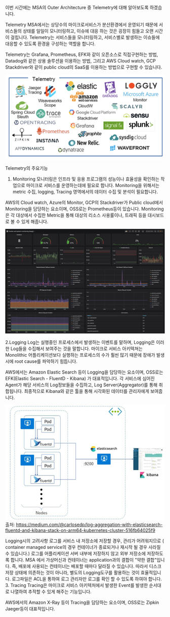 이번 시간에는 MSA의 Outer Architecture 중 Telemetry에 대해 알아보도록 하겠습니다.

Telemetry
MSA에서는 상당수의 마이크로서비스가 분산환경에서 운영되기 때문에 서비스들의 상태를 일일이 모니터링하고, 이슈에 대응 하는 것은 굉장히 힘들고 오랜 시간이 걸립니다. Telemetry는 서비스들을 모니터링하고, 서비스별로 발생하는 이슈들에 대응할 수 있도록 환경을 구성하는 역할을 합니다.

Telemetry는 Grafana, Prometheus, EFK와 같이 오픈소스로 직접구현하는 방법, Datadog와 같은 상용 솔루션을 이용하는 방법, 그리고 AWS Cloud watch, GCP Stackdriver와 같이 public cloud의 SaaS를 이용하는 방법으로 구현할 수 있습니다.

![Telemetry](https://github.com/Tedigom/devBlog/blob/master/MSA%20Series/Telemetry/Telemetry%20.png)

Telemetry의 주요기능
1. Monitoring
모니터링은 인프라 및 응용 프로그램의 성능이나 효율성을 확인하는 작업으로 마이크로 서비스를 운영하는데에 필요로 합니다. Monitoring을 위해서는 metric 수집, logging, Tracing 영역에서의 데이터 수집 및 분석이 필요합니다.

AWS의 Cloud watch, Azure의 Monitor, GCP의 Stackdriver가 Public cloud에서 Monitoring을 담당하는 요소이며, OSS로는 Prometheus등이 있습니다.
Monitoring은 각 대상에서 수집한 Metric을 통해 대상의 리소스 사용률이나, 트래픽 등을 대시보드로 볼 수 있게 해줍니다.

![prometheus](https://github.com/Tedigom/devBlog/blob/master/MSA%20Series/Telemetry/prometheus.png)

2.Logging
Log는 실행중인 프로세스에서 발생하는 이벤트를 말하며, Logging은 이러한 Log들을 수집해서 보여주는 것을 말합니다. 마이크로 서비스 아키텍쳐는 Monolithic 어플리케이션보다 실행하는 프로세스의 수가 훨씬 많기 때문에 장애가 발생시에 root cause를 파악하기 힘듭니다.

AWS에서는 Amazon Elastic Search 등이 Logging을 담당하는 요소이며, OSS로는 EFK(Elastic Search - FluentD - Kibana) 가 대표적입니다. 각 서비스에 심어진 Agent가 해당 서비스의 Log정보들을 수집하고, Log Server(Aggregator)를 통해 취합됩니다. 최종적으로 Kibana와 같은 툴을 통해 시각화된 데이터를 관리자에게 보여줍니다.

![efk.pngimage](https://github.com/Tedigom/devBlog/blob/master/MSA%20Series/Telemetry/efk.png)
출처: https://medium.com/@carlosedp/log-aggregation-with-elasticsearch-fluentd-and-kibana-stack-on-arm64-kubernetes-cluster-516fb64025f9

Logging시의 고려사항
로그를 서비스 내 저장소에 저장할 경우, 관리가 어려워지므로 ( container managed service의 경우 컨테이너가 종료되거나 재시작 될 경우 사라질 수 있습니다.) 로그를 어플리케이션 서버 내부에 저장하지 않고 외부 저장소에 저장하도록 합니다.
MSA 에서 가상머신과 컨테이너는 application과의 결합이 "약한 결합"입니다. 즉, 배포에 사용되는 컨테이너는 배포할 때마다 달라질 수 있습니다. 따라서 디스크 저장 상태에 의존하는 것이 아니라, 별도의 Logging도구를 활용하는 것이 효율적입니다.
로그파일은 ACL을 통하여 로그 관리자만 로그를 확인 할 수 있도록 하여야 합니다.
3. Tracing
Tracing은 마이크로 서비스 아키텍처에서 발생한 Event를 발생한 순서대로 나열하여 추적할 수 있게 해주는 기능입니다.

AWS에서의 Amazon X-Ray 등이 Tracing을 담당하는 요소이며, OSS로는 Zipkin Jaeger등이 대표적입니다.
